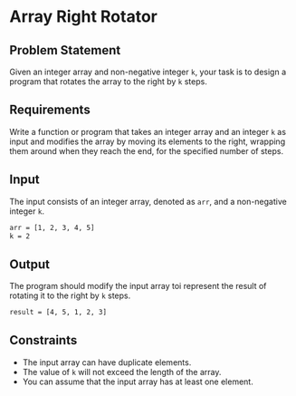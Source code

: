 # Array Right Rotator

## Problem Statement

Given an integer array and non-negative integer `k`, your task is to design a program that rotates the array to the right by `k` steps.

## Requirements

Write a function or program that takes an integer array and an integer `k` as input and modifies the array by moving its elements to the right, wrapping them around when they reach the end, for the specified number of steps.

## Input

The input consists of an integer array, denoted as `arr`, and a non-negative integer `k`.

```bash
arr = [1, 2, 3, 4, 5]
k = 2
```

## Output

The program should modify the input array toi represent the result of rotating it to the right by `k` steps.

```bash
result = [4, 5, 1, 2, 3]
```

## Constraints

- The input array can have duplicate elements.
- The value of `k` will not exceed the length of the array.
- You can assume that the input array has at least one element.
